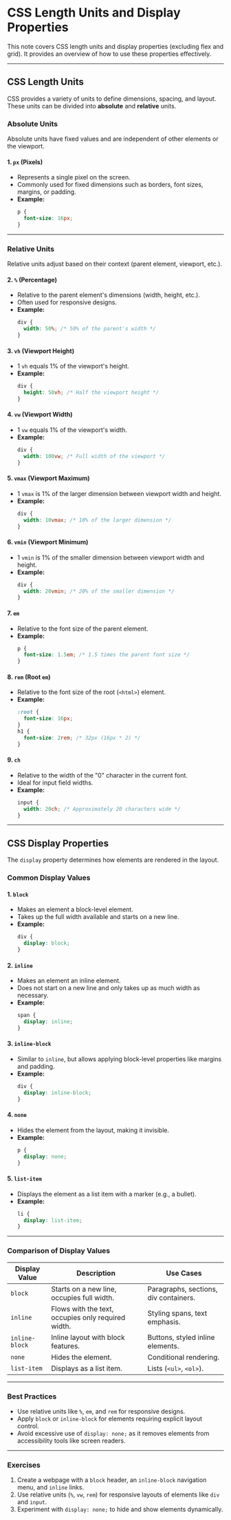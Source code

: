 # **CSS Length Units and Display Properties**

This note covers CSS length units and display properties (excluding flex and grid). It provides an overview of how to use these properties effectively.

---

## **CSS Length Units**

CSS provides a variety of units to define dimensions, spacing, and layout. These units can be divided into **absolute** and **relative** units.

### **Absolute Units**
Absolute units have fixed values and are independent of other elements or the viewport.

#### **1. `px` (Pixels)**
- Represents a single pixel on the screen.
- Commonly used for fixed dimensions such as borders, font sizes, margins, or padding.
- **Example:**
  ```css
  p {
    font-size: 16px;
  }
  ```

---

### **Relative Units**
Relative units adjust based on their context (parent element, viewport, etc.).

#### **2. `%` (Percentage)**
- Relative to the parent element's dimensions (width, height, etc.).
- Often used for responsive designs.
- **Example:**
  ```css
  div {
    width: 50%; /* 50% of the parent's width */
  }
  ```

#### **3. `vh` (Viewport Height)**
- 1 `vh` equals 1% of the viewport's height.
- **Example:**
  ```css
  div {
    height: 50vh; /* Half the viewport height */
  }
  ```

#### **4. `vw` (Viewport Width)**
- 1 `vw` equals 1% of the viewport's width.
- **Example:**
  ```css
  div {
    width: 100vw; /* Full width of the viewport */
  }
  ```

#### **5. `vmax` (Viewport Maximum)**
- 1 `vmax` is 1% of the larger dimension between viewport width and height.
- **Example:**
  ```css
  div {
    width: 10vmax; /* 10% of the larger dimension */
  }
  ```

#### **6. `vmin` (Viewport Minimum)**
- 1 `vmin` is 1% of the smaller dimension between viewport width and height.
- **Example:**
  ```css
  div {
    width: 20vmin; /* 20% of the smaller dimension */
  }
  ```

#### **7. `em`**
- Relative to the font size of the parent element.
- **Example:**
  ```css
  p {
    font-size: 1.5em; /* 1.5 times the parent font size */
  }
  ```

#### **8. `rem` (Root `em`)**
- Relative to the font size of the root (`<html>`) element.
- **Example:**
  ```css
  :root {
    font-size: 16px;
  }
  h1 {
    font-size: 2rem; /* 32px (16px * 2) */
  }
  ```

#### **9. `ch`**
- Relative to the width of the "0" character in the current font.
- Ideal for input field widths.
- **Example:**
  ```css
  input {
    width: 20ch; /* Approximately 20 characters wide */
  }
  ```

---

## **CSS Display Properties**

The `display` property determines how elements are rendered in the layout.

### **Common Display Values**
#### **1. `block`**
- Makes an element a block-level element.
- Takes up the full width available and starts on a new line.
- **Example:**
  ```css
  div {
    display: block;
  }
  ```

#### **2. `inline`**
- Makes an element an inline element.
- Does not start on a new line and only takes up as much width as necessary.
- **Example:**
  ```css
  span {
    display: inline;
  }
  ```

#### **3. `inline-block`**
- Similar to `inline`, but allows applying block-level properties like margins and padding.
- **Example:**
  ```css
  div {
    display: inline-block;
  }
  ```

#### **4. `none`**
- Hides the element from the layout, making it invisible.
- **Example:**
  ```css
  p {
    display: none;
  }
  ```

#### **5. `list-item`**
- Displays the element as a list item with a marker (e.g., a bullet).
- **Example:**
  ```css
  li {
    display: list-item;
  }
  ```


---

### **Comparison of Display Values**

| **Display Value**   | **Description**                                   | **Use Cases**                       |
|----------------------|---------------------------------------------------|--------------------------------------|
| `block`             | Starts on a new line, occupies full width.        | Paragraphs, sections, div containers. |
| `inline`            | Flows with the text, occupies only required width.| Styling spans, text emphasis.        |
| `inline-block`      | Inline layout with block features.                | Buttons, styled inline elements.     |
| `none`              | Hides the element.                                | Conditional rendering.               |
| `list-item`         | Displays as a list item.                          | Lists (`<ul>`, `<ol>`).              |


---

### **Best Practices**
- Use relative units like `%`, `em`, and `rem` for responsive designs.
- Apply `block` or `inline-block` for elements requiring explicit layout control.
- Avoid excessive use of `display: none;` as it removes elements from accessibility tools like screen readers.

---

### **Exercises**
1. Create a webpage with a `block` header, an `inline-block` navigation menu, and `inline` links.
2. Use relative units (`%`, `vw`, `rem`) for responsive layouts of elements like `div` and `input`.
3. Experiment with `display: none;` to hide and show elements dynamically.